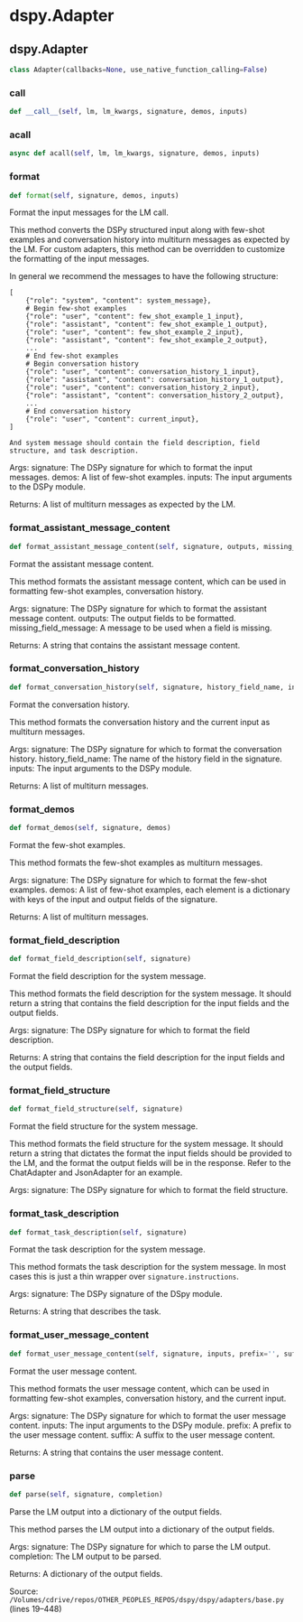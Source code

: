 # dspy.Adapter

## dspy.Adapter

```python
class Adapter(callbacks=None, use_native_function_calling=False)
```

### __call__

```python
def __call__(self, lm, lm_kwargs, signature, demos, inputs)
```

### acall

```python
async def acall(self, lm, lm_kwargs, signature, demos, inputs)
```

### format

```python
def format(self, signature, demos, inputs)
```

Format the input messages for the LM call.

This method converts the DSPy structured input along with few-shot examples and conversation history into
multiturn messages as expected by the LM. For custom adapters, this method can be overridden to customize
the formatting of the input messages.

In general we recommend the messages to have the following structure:
```
[
    {"role": "system", "content": system_message},
    # Begin few-shot examples
    {"role": "user", "content": few_shot_example_1_input},
    {"role": "assistant", "content": few_shot_example_1_output},
    {"role": "user", "content": few_shot_example_2_input},
    {"role": "assistant", "content": few_shot_example_2_output},
    ...
    # End few-shot examples
    # Begin conversation history
    {"role": "user", "content": conversation_history_1_input},
    {"role": "assistant", "content": conversation_history_1_output},
    {"role": "user", "content": conversation_history_2_input},
    {"role": "assistant", "content": conversation_history_2_output},
    ...
    # End conversation history
    {"role": "user", "content": current_input},
]

And system message should contain the field description, field structure, and task description.
```


Args:
    signature: The DSPy signature for which to format the input messages.
    demos: A list of few-shot examples.
    inputs: The input arguments to the DSPy module.

Returns:
    A list of multiturn messages as expected by the LM.


### format_assistant_message_content

```python
def format_assistant_message_content(self, signature, outputs, missing_field_message=None)
```

Format the assistant message content.

This method formats the assistant message content, which can be used in formatting few-shot examples,
conversation history.

Args:
    signature: The DSPy signature for which to format the assistant message content.
    outputs: The output fields to be formatted.
    missing_field_message: A message to be used when a field is missing.

Returns:
    A string that contains the assistant message content.


### format_conversation_history

```python
def format_conversation_history(self, signature, history_field_name, inputs)
```

Format the conversation history.

This method formats the conversation history and the current input as multiturn messages.

Args:
    signature: The DSPy signature for which to format the conversation history.
    history_field_name: The name of the history field in the signature.
    inputs: The input arguments to the DSPy module.

Returns:
    A list of multiturn messages.


### format_demos

```python
def format_demos(self, signature, demos)
```

Format the few-shot examples.

This method formats the few-shot examples as multiturn messages.

Args:
    signature: The DSPy signature for which to format the few-shot examples.
    demos: A list of few-shot examples, each element is a dictionary with keys of the input and output fields of
        the signature.

Returns:
    A list of multiturn messages.


### format_field_description

```python
def format_field_description(self, signature)
```

Format the field description for the system message.

This method formats the field description for the system message. It should return a string that contains
the field description for the input fields and the output fields.

Args:
    signature: The DSPy signature for which to format the field description.

Returns:
    A string that contains the field description for the input fields and the output fields.


### format_field_structure

```python
def format_field_structure(self, signature)
```

Format the field structure for the system message.

This method formats the field structure for the system message. It should return a string that dictates the
format the input fields should be provided to the LM, and the format the output fields will be in the response.
Refer to the ChatAdapter and JsonAdapter for an example.

Args:
    signature: The DSPy signature for which to format the field structure.


### format_task_description

```python
def format_task_description(self, signature)
```

Format the task description for the system message.

This method formats the task description for the system message. In most cases this is just a thin wrapper
over `signature.instructions`.

Args:
    signature: The DSPy signature of the DSpy module.

Returns:
    A string that describes the task.


### format_user_message_content

```python
def format_user_message_content(self, signature, inputs, prefix='', suffix='', main_request=False)
```

Format the user message content.

This method formats the user message content, which can be used in formatting few-shot examples, conversation
history, and the current input.

Args:
    signature: The DSPy signature for which to format the user message content.
    inputs: The input arguments to the DSPy module.
    prefix: A prefix to the user message content.
    suffix: A suffix to the user message content.

Returns:
    A string that contains the user message content.


### parse

```python
def parse(self, signature, completion)
```

Parse the LM output into a dictionary of the output fields.

This method parses the LM output into a dictionary of the output fields.

Args:
    signature: The DSPy signature for which to parse the LM output.
    completion: The LM output to be parsed.

Returns:
    A dictionary of the output fields.

Source: `/Volumes/cdrive/repos/OTHER_PEOPLES_REPOS/dspy/dspy/adapters/base.py` (lines 19–448)

